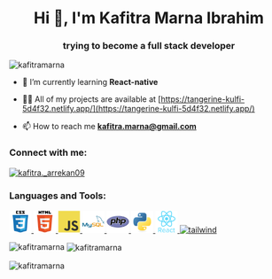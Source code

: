 <h1 align="center">Hi 👋, I'm Kafitra Marna Ibrahim</h1>
<h3 align="center">trying to become a full stack developer</h3>

<p align="left"> <img src="https://komarev.com/ghpvc/?username=kafitramarna&label=Profile%20views&color=0e75b6&style=flat" alt="kafitramarna" /> </p>

- 🌱 I’m currently learning **React-native**

- 👨‍💻 All of my projects are available at [https://tangerine-kulfi-5d4f32.netlify.app/](https://tangerine-kulfi-5d4f32.netlify.app/)

- 📫 How to reach me **kafitra.marna@gmail.com**

<h3 align="left">Connect with me:</h3>
<p align="left">
<a href="https://instagram.com/kafitra._arrekan09" target="blank"><img align="center" src="https://raw.githubusercontent.com/rahuldkjain/github-profile-readme-generator/master/src/images/icons/Social/instagram.svg" alt="kafitra._arrekan09" height="30" width="40" /></a>
</p>

<h3 align="left">Languages and Tools:</h3>
<p align="left"> <a href="https://www.w3schools.com/css/" target="_blank" rel="noreferrer"> <img src="https://raw.githubusercontent.com/devicons/devicon/master/icons/css3/css3-original-wordmark.svg" alt="css3" width="40" height="40"/> </a> <a href="https://www.w3.org/html/" target="_blank" rel="noreferrer"> <img src="https://raw.githubusercontent.com/devicons/devicon/master/icons/html5/html5-original-wordmark.svg" alt="html5" width="40" height="40"/> </a> <a href="https://developer.mozilla.org/en-US/docs/Web/JavaScript" target="_blank" rel="noreferrer"> <img src="https://raw.githubusercontent.com/devicons/devicon/master/icons/javascript/javascript-original.svg" alt="javascript" width="40" height="40"/> </a> <a href="https://www.mysql.com/" target="_blank" rel="noreferrer"> <img src="https://raw.githubusercontent.com/devicons/devicon/master/icons/mysql/mysql-original-wordmark.svg" alt="mysql" width="40" height="40"/> </a> <a href="https://www.php.net" target="_blank" rel="noreferrer"> <img src="https://raw.githubusercontent.com/devicons/devicon/master/icons/php/php-original.svg" alt="php" width="40" height="40"/> </a> <a href="https://www.python.org" target="_blank" rel="noreferrer"> <img src="https://raw.githubusercontent.com/devicons/devicon/master/icons/python/python-original.svg" alt="python" width="40" height="40"/> </a> <a href="https://reactjs.org/" target="_blank" rel="noreferrer"> <img src="https://raw.githubusercontent.com/devicons/devicon/master/icons/react/react-original-wordmark.svg" alt="react" width="40" height="40"/> </a> <a href="https://tailwindcss.com/" target="_blank" rel="noreferrer"> <img src="https://www.vectorlogo.zone/logos/tailwindcss/tailwindcss-icon.svg" alt="tailwind" width="40" height="40"/> </a> </p>

<p><img align="left" src="https://github-readme-stats.vercel.app/api/top-langs?username=kafitramarna&show_icons=true&locale=en&layout=compact" alt="kafitramarna" /></p>

<p>&nbsp;<img align="center" src="https://github-readme-stats.vercel.app/api?username=kafitramarna&show_icons=true&locale=en" alt="kafitramarna" /></p>

<p><img align="center" src="https://github-readme-streak-stats.herokuapp.com/?user=kafitramarna&" alt="kafitramarna" /></p>
